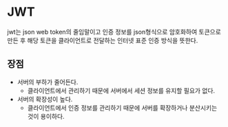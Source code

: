 # JWT
jwt는 json web token의 줄임말이고 인증 정보를 json형식으로 암호화하여 토큰으로 만든 후 해당 토큰을 클라이언트로 전달하는 인터넷 표준 인증 방식을 뜻한다.  

## 장점
- 서버의 부하가 줄어든다.
  - 클라이언트에서 관리하기 때문에 서버에서 세션 정보를 유지할 필요가 없다.
- 서버의 확장성이 높다.
  - 클라이언트에서 인증 정보를 관리하기 때문에 서버를 확장하거나 분산시키는 것이 용이하다.